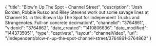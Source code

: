 {
    "title": "Blow'n Up The Spot - Channel Street",
    "description": "Josh Borden, Robbie Russo and Riley Stevens work out some savage lines at Channel St. in this Blowin Up The Spot for Independent Trucks and Strangenotes. Full-on concrete decimation!",
    "channelid": "3764861",
    "videoid": "3764862",
    "date_created": "1410806636",
    "date_modified": "1443735051",
    "type": "captivate",
    "layout": "channelVideo",
    "url": "\/independent\/blow-n-up-the-spot-channel-street\/3764861-3764862"
}